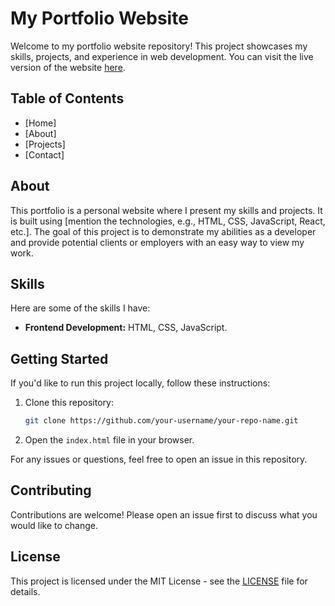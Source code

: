 # My Portfolio Website

Welcome to my portfolio website repository! This project showcases my skills, projects, and experience in web development. You can visit the live version of the website [here]([http://your-live-website-link.com](https://tushyen-gotmare.github.io/Portfolio_website/)).

## Table of Contents
- [Home]
- [About] 
- [Projects]
- [Contact]

## About
This portfolio is a personal website where I present my skills and projects. It is built using [mention the technologies, e.g., HTML, CSS, JavaScript, React, etc.]. The goal of this project is to demonstrate my abilities as a developer and provide potential clients or employers with an easy way to view my work.

## Skills
Here are some of the skills I have:
- **Frontend Development:** HTML, CSS, JavaScript.



## Getting Started
If you'd like to run this project locally, follow these instructions:

1. Clone this repository:
    ```bash
    git clone https://github.com/your-username/your-repo-name.git
    ```
2. Open the `index.html` file in your browser.

For any issues or questions, feel free to open an issue in this repository.

## Contributing
Contributions are welcome! Please open an issue first to discuss what you would like to change. 

## License
This project is licensed under the MIT License - see the [LICENSE](LICENSE) file for details.
